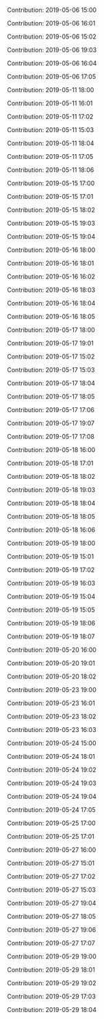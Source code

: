 Contribution: 2019-05-06 15:00

Contribution: 2019-05-06 16:01

Contribution: 2019-05-06 15:02

Contribution: 2019-05-06 19:03

Contribution: 2019-05-06 16:04

Contribution: 2019-05-06 17:05

Contribution: 2019-05-11 18:00

Contribution: 2019-05-11 16:01

Contribution: 2019-05-11 17:02

Contribution: 2019-05-11 15:03

Contribution: 2019-05-11 18:04

Contribution: 2019-05-11 17:05

Contribution: 2019-05-11 18:06

Contribution: 2019-05-15 17:00

Contribution: 2019-05-15 17:01

Contribution: 2019-05-15 18:02

Contribution: 2019-05-15 19:03

Contribution: 2019-05-15 19:04

Contribution: 2019-05-16 18:00

Contribution: 2019-05-16 18:01

Contribution: 2019-05-16 16:02

Contribution: 2019-05-16 18:03

Contribution: 2019-05-16 18:04

Contribution: 2019-05-16 18:05

Contribution: 2019-05-17 18:00

Contribution: 2019-05-17 19:01

Contribution: 2019-05-17 15:02

Contribution: 2019-05-17 15:03

Contribution: 2019-05-17 18:04

Contribution: 2019-05-17 18:05

Contribution: 2019-05-17 17:06

Contribution: 2019-05-17 19:07

Contribution: 2019-05-17 17:08

Contribution: 2019-05-18 16:00

Contribution: 2019-05-18 17:01

Contribution: 2019-05-18 18:02

Contribution: 2019-05-18 19:03

Contribution: 2019-05-18 18:04

Contribution: 2019-05-18 18:05

Contribution: 2019-05-18 16:06

Contribution: 2019-05-19 18:00

Contribution: 2019-05-19 15:01

Contribution: 2019-05-19 17:02

Contribution: 2019-05-19 16:03

Contribution: 2019-05-19 15:04

Contribution: 2019-05-19 15:05

Contribution: 2019-05-19 18:06

Contribution: 2019-05-19 18:07

Contribution: 2019-05-20 16:00

Contribution: 2019-05-20 19:01

Contribution: 2019-05-20 18:02

Contribution: 2019-05-23 19:00

Contribution: 2019-05-23 16:01

Contribution: 2019-05-23 18:02

Contribution: 2019-05-23 16:03

Contribution: 2019-05-24 15:00

Contribution: 2019-05-24 18:01

Contribution: 2019-05-24 19:02

Contribution: 2019-05-24 19:03

Contribution: 2019-05-24 19:04

Contribution: 2019-05-24 17:05

Contribution: 2019-05-25 17:00

Contribution: 2019-05-25 17:01

Contribution: 2019-05-27 16:00

Contribution: 2019-05-27 15:01

Contribution: 2019-05-27 17:02

Contribution: 2019-05-27 15:03

Contribution: 2019-05-27 19:04

Contribution: 2019-05-27 18:05

Contribution: 2019-05-27 19:06

Contribution: 2019-05-27 17:07

Contribution: 2019-05-29 19:00

Contribution: 2019-05-29 18:01

Contribution: 2019-05-29 19:02

Contribution: 2019-05-29 17:03

Contribution: 2019-05-29 18:04

